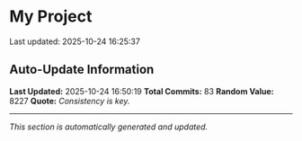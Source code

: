 # My Project


Last updated: 2025-10-24 16:25:37


























































































































































































































































































































































































































































































## Auto-Update Information

**Last Updated:** 2025-10-24 16:50:19
**Total Commits:** 83
**Random Value:** 8227
**Quote:** _Consistency is key._

---
_This section is automatically generated and updated._